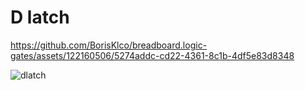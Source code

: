 # D latch



https://github.com/BorisKlco/breadboard.logic-gates/assets/122160506/5274addc-cd22-4361-8c1b-4df5e83d8348


![dlatch](https://cdn.discordapp.com/attachments/1176251694531747921/1176251956826742934/d_latch.jpg)
